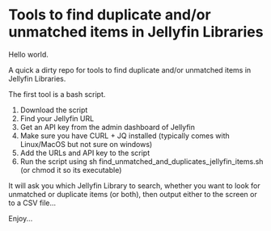 # Tools to find duplicate and/or unmatched items in Jellyfin Libraries
Hello world.

A quick a dirty repo for tools to find duplicate and/or unmatched items in Jellyfin Libraries.

The first tool is a bash script.
1. Download the script
2. Find your Jellyfin URL
3. Get an API key from the admin dashboard of Jellyfin
4. Make sure you have CURL + JQ installed (typically comes with Linux/MacOS but not sure on windows)
5. Add the URLs and API key to the script
6. Run the script using sh find_unmatched_and_duplicates_jellyfin_items.sh
     (or chmod it so its executable)

It will ask you which Jellyfin Library to search, whether you want to look for unmatched or duplicate items (or both), then output either to the screen or to a CSV file...


Enjoy...
